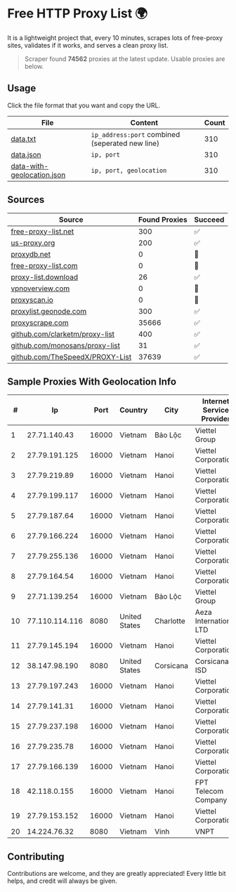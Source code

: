 
# Free HTTP Proxy List 🌍

It is a lightweight project that, every 10 minutes, scrapes lots of free-proxy sites, validates if it works, and serves a clean proxy list.


> Scraper found **74562** proxies at the latest update. Usable proxies are below.

## Usage

Click the file format that you want and copy the URL.


|File|Content|Count|
|----|-------|-----|
|[data.txt](https://raw.githubusercontent.com/themiralay/Proxy-List-World/master/data.txt)|`ip_address:port` combined (seperated new line)|310|
|[data.json](https://raw.githubusercontent.com/themiralay/Proxy-List-World/master/data.json)|`ip, port`|310|
|[data-with-geolocation.json](https://raw.githubusercontent.com/themiralay/Proxy-List-World/master/data-with-geolocation.json)|`ip, port, geolocation`|310|

## Sources

|Source|Found Proxies|Succeed|
|------|-------------|-------|
|[free-proxy-list.net](https://free-proxy-list.net)|300|✅|
|[us-proxy.org](https://www.us-proxy.org)|200|✅|
|[proxydb.net](http://proxydb.net)|0|🚫|
|[free-proxy-list.com](https://free-proxy-list.com/?page=&port=&type%5B%5D=http&type%5B%5D=https&up_time=0&search=Search)|0|🚫|
|[proxy-list.download](https://www.proxy-list.download/HTTP)|26|✅|
|[vpnoverview.com](https://vpnoverview.com/privacy/anonymous-browsing/free-proxy-servers)|0|🚫|
|[proxyscan.io](https://www.proxyscan.io)|0|🚫|
|[proxylist.geonode.com](https://proxylist.geonode.com/api/proxy-list?limit=300&page=1&sort_by=lastChecked&sort_type=desc&protocols=http,https)|300|✅|
|[proxyscrape.com](https://api.proxyscrape.com/v2/?request=displayproxies&protocol=http&timeout=10000&country=all&ssl=all&anonymity=all)|35666|✅|
|[github.com/clarketm/proxy-list](https://raw.githubusercontent.com/clarketm/proxy-list/master/proxy-list-raw.txt)|400|✅|
|[github.com/monosans/proxy-list](https://raw.githubusercontent.com/monosans/proxy-list/main/proxies/http.txt)|31|✅|
|[github.com/TheSpeedX/PROXY-List](https://raw.githubusercontent.com/TheSpeedX/PROXY-List/master/http.txt)|37639|✅|


## Sample Proxies With Geolocation Info

|#|Ip|Port|Country|City|Internet Service Provider|
|-|--|----|-------|----|-------------------------|
|1|27.71.140.43|16000|Vietnam|Bảo Lộc|Viettel Group|
|2|27.79.191.125|16000|Vietnam|Hanoi|Viettel Corporation|
|3|27.79.219.89|16000|Vietnam|Hanoi|Viettel Corporation|
|4|27.79.199.117|16000|Vietnam|Hanoi|Viettel Corporation|
|5|27.79.187.64|16000|Vietnam|Hanoi|Viettel Corporation|
|6|27.79.166.224|16000|Vietnam|Hanoi|Viettel Corporation|
|7|27.79.255.136|16000|Vietnam|Hanoi|Viettel Corporation|
|8|27.79.164.54|16000|Vietnam|Hanoi|Viettel Corporation|
|9|27.71.139.254|16000|Vietnam|Bảo Lộc|Viettel Group|
|10|77.110.114.116|8080|United States|Charlotte|Aeza International LTD|
|11|27.79.145.194|16000|Vietnam|Hanoi|Viettel Corporation|
|12|38.147.98.190|8080|United States|Corsicana|Corsicana ISD|
|13|27.79.197.243|16000|Vietnam|Hanoi|Viettel Corporation|
|14|27.79.141.31|16000|Vietnam|Hanoi|Viettel Corporation|
|15|27.79.237.198|16000|Vietnam|Hanoi|Viettel Corporation|
|16|27.79.235.78|16000|Vietnam|Hanoi|Viettel Corporation|
|17|27.79.166.139|16000|Vietnam|Hanoi|Viettel Corporation|
|18|42.118.0.155|16000|Vietnam|Hanoi|FPT Telecom Company|
|19|27.79.153.152|16000|Vietnam|Hanoi|Viettel Corporation|
|20|14.224.76.32|8080|Vietnam|Vinh|VNPT|



## Contributing

Contributions are welcome, and they are greatly appreciated! Every
little bit helps, and credit will always be given.

